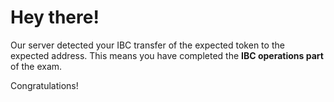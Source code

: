 # Hey there!

Our server detected your IBC transfer of the expected token to the expected address. This means you have completed the **IBC operations part** of the exam.

Congratulations!
